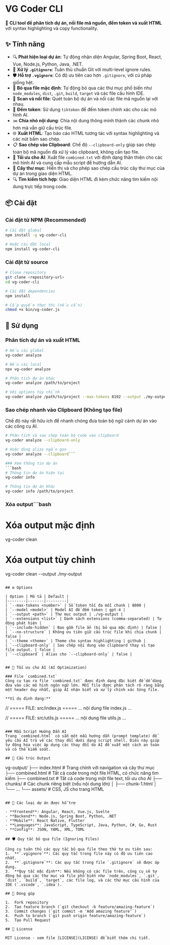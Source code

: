 # VG Coder CLI

🚀 **CLI tool để phân tích dự án, nối file mã nguồn, đếm token và xuất HTML** với syntax highlighting và copy functionality.

## ✨ Tính năng

- 🔍 **Phát hiện loại dự án**: Tự động nhận diện Angular, Spring Boot, React, Vue, Node.js, Python, Java, .NET.
- 📁 **Xử lý `.gitignore`**: Tuân thủ chuẩn Git với multi-level ignore rules.
- 🛡️ **Hỗ trợ `.vgignore`**: Có độ ưu tiên cao hơn `.gitignore`, với cú pháp giống hệt.
- 📜 **Bỏ qua file mặc định**: Tự động bỏ qua các thư mục phổ biến như `node_modules`, `dist`, `.git`, `build`, `target` và các file cấu hình IDE.
- 📄 **Scan và nối file**: Quét toàn bộ dự án và nối các file mã nguồn lại với nhau.
- 🧮 **Đếm token**: Sử dụng `tiktoken` để đếm token chính xác cho các mô hình AI.
- ✂️ **Chia nhỏ nội dung**: Chia nội dung thông minh thành các chunk nhỏ hơn mà vẫn giữ cấu trúc file.
- 🌐 **Xuất HTML**: Tạo báo cáo HTML tương tác với syntax highlighting và các nút bấm sao chép.
- 📋 **Sao chép vào Clipboard**: Chế độ `--clipboard-only` giúp sao chép toàn bộ mã nguồn đã xử lý vào clipboard, không cần tạo file.
- 🤖 **Tối ưu cho AI**: Xuất file `combined.txt` với định dạng thân thiện cho các mô hình AI và cung cấp mẫu script để hướng dẫn AI.
- 🌳 **Cây thư mục**: Hiển thị và cho phép sao chép cấu trúc cây thư mục của dự án trong giao diện HTML.
- 🔍 **Tìm kiếm tích hợp**: Giao diện HTML đi kèm chức năng tìm kiếm nội dung trực tiếp trong code.

## 📦 Cài đặt

### Cài đặt từ NPM (Recommended)
```bash
# Cài đặt global
npm install -g vg-coder-cli

# Hoặc cài đặt local
npm install vg-coder-cli
```

### Cài đặt từ source
```bash
# Clone repository
git clone <repository-url>
cd vg-coder-cli

# Cài đặt dependencies
npm install

# Cấp quyền thực thi (nếu cần)
chmod +x bin/vg-coder.js
```

## 🚀 Sử dụng

### Phân tích dự án và xuất HTML
```bash
# Nếu cài global
vg-coder analyze

# Nếu cài local
npx vg-coder analyze

# Phân tích dự án khác
vg-coder analyze /path/to/project

# Với options tùy chỉnh
vg-coder analyze /path/to/project --max-tokens 8192 --output ./my-output --theme monokai
```

### Sao chép nhanh vào Clipboard (Không tạo file)
Chế độ này rất hữu ích để nhanh chóng đưa toàn bộ ngữ cảnh dự án vào các công cụ AI.
```bash
# Phân tích và sao chép toàn bộ code vào clipboard
vg-coder analyze --clipboard-only

# Hoặc dùng alias ngắn gọn
vg-coder analyze --clipboard```

### Xem thông tin dự án
```bash
# Thông tin dự án hiện tại
vg-coder info

# Thông tin dự án khác
vg-coder info /path/to/project
```

### Xóa output```bash
# Xóa output mặc định
vg-coder clean

# Xóa output tùy chỉnh
vg-coder clean --output ./my-output
```

## ⚙️ Options

| Option | Mô tả | Default |
|--------|-------|---------|
| `--max-tokens <number>` | Số token tối đa mỗi chunk | 8000 |
| `--model <model>` | Model AI để đếm token | gpt-4 |
| `--output <path>` | Thư mục output | ./vg-output |
| `--extensions <list>` | Danh sách extensions (comma-separated) | Tự động phát hiện |
| `--include-hidden` | Bao gồm file ẩn (bị bỏ qua mặc định) | false |
| `--no-structure` | Không ưu tiên giữ cấu trúc file khi chia chunk | false |
| `--theme <theme>` | Theme cho syntax highlighting | github |
| `--clipboard-only` | Sao chép nội dung vào clipboard thay vì tạo file output. | false |
| `--clipboard` | Alias cho `--clipboard-only` | false |


## 🤖 Tối ưu cho AI (AI Optimization)

### File `combined.txt`
Công cụ tạo ra file `combined.txt` được định dạng đặc biệt để dễ dàng đưa vào các mô hình ngôn ngữ lớn. Mỗi file được phân tách rõ ràng bằng một header duy nhất, giúp AI nhận biết và xử lý chính xác từng file.

**Ví dụ định dạng:**
```
// ===== FILE: src/index.js =====
... nội dung file index.js ...

// ===== FILE: src/utils.js =====
... nội dung file utils.js ...
```

### Mẫu Script Hướng Dẫn AI
Trang `combined.html` có sẵn một mẫu hướng dẫn (prompt template) để yêu cầu AI trả về các thay đổi dưới dạng script shell. Điều này giúp tự động hóa việc áp dụng các thay đổi do AI đề xuất một cách an toàn và có thể kiểm soát.

## 📁 Cấu trúc Output

```
vg-output/
├── index.html          # Trang chính với navigation và cây thư mục
├── combined.html       # Tất cả code trong một file HTML, có chức năng tìm kiếm
├── combined.txt        # Tất cả code trong một file text, tối ưu cho AI
├── chunks/             # Các chunk riêng biệt (nếu nội dung lớn)
│   ├── chunk-1.html
│   └── ...
└── assets/             # CSS, JS cho trang HTML
```

## 🎯 Các loại dự án được hỗ trợ

- **Frontend**: Angular, React, Vue.js, Svelte
- **Backend**: Node.js, Spring Boot, Python, .NET
- **Mobile**: React Native, Flutter
- **Languages**: JavaScript, TypeScript, Java, Python, C#, Go, Rust
- **Config**: JSON, YAML, XML, TOML

## 🛡️ Quy tắc bỏ qua file (Ignoring Files)

Công cụ tuân thủ các quy tắc bỏ qua file theo thứ tự ưu tiên sau:
1.  **`.vgignore`**: Các quy tắc trong file này có độ ưu tiên cao nhất.
2.  **`.gitignore`**: Các quy tắc trong file `.gitignore` sẽ được áp dụng.
3.  **Quy tắc mặc định**: Nếu không có các file trên, công cụ sẽ tự động bỏ qua các thư mục và file phổ biến như `node_modules`, `.git`, `dist`, `build`, `target`, các file log, và các thư mục cấu hình của IDE (`.vscode`, `.idea`).

## 🤝 Đóng góp

1.  Fork repository
2.  Tạo feature branch (`git checkout -b feature/amazing-feature`)
3.  Commit changes (`git commit -m 'Add amazing feature'`)
4.  Push to branch (`git push origin feature/amazing-feature`)
5.  Tạo Pull Request

## 📄 License

MIT License - xem file [LICENSE](LICENSE) để biết thêm chi tiết.